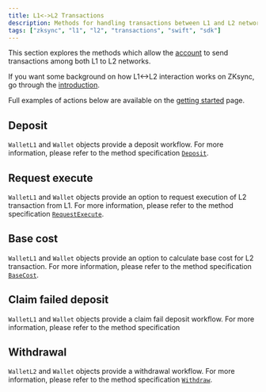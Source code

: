 ```yaml
---
title: L1<->L2 Transactions
description: Methods for handling transactions between L1 and L2 networks on ZKsync
tags: ["zksync", "l1", "l2", "transactions", "swift", "sdk"]
---
```


This section explores the methods which allow the [account](/zksync-network/sdk/swift/api/accounts)
to send transactions among both L1 to L2 networks.

If you want some background on how L1<->L2 interaction works on ZKsync, go through the
[introduction](/zksync-protocol/era-vm/transactions/l1_l2_communication).

Full examples of actions below are available on the [getting started](/zksync-network/sdk/swift/guides/getting-started) page.

## Deposit

`WalletL1` and `Wallet` objects provide a deposit workflow. For more information,
please refer to the method specification [`Deposit`](/zksync-network/sdk/swift/api/accounts#deposit).

## Request execute

`WalletL1` and `Wallet` objects provide an option to request execution of L2 transaction from L1.
For more information, please refer to the method specification [`RequestExecute`](/zksync-network/sdk/swift/api/accounts#requestexecute).

## Base cost

`WalletL1` and `Wallet` objects provide an option to calculate base cost for L2 transaction.
For more information, please refer to the method specification [`BaseCost`](/zksync-network/sdk/swift/api/accounts#getbasecost).

## Claim failed deposit

`WalletL1` and `Wallet` objects provide a claim fail deposit workflow. For more information, please refer to the method specification

## Withdrawal

`WalletL2` and `Wallet` objects provide a withdrawal workflow. For more information, please refer to the method specification
[`Withdraw`](/zksync-network/sdk/swift/api/accounts#withdraw).
